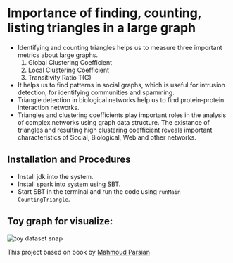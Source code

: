 # Importance of finding, counting, listing triangles in a large graph
- Identifying and counting triangles helps us to measure three important metrics about large graphs.
  1. Global Clustering Coefficient
  2. Local Clustering Coefficient
  3. Transitivity Ratio T(G)
- It helps us to find patterns in social graphs, which is useful for intrusion detection, for identifying communities and spamming.
- Triangle detection in biological networks help us to find protein-protein interaction networks.
- Triangles and clustering coefficients play important roles in the analysis of complex networks using graph data structure. The existance of triangles and resulting high clustering coefficient reveals important characteristics of Social, Biological, Web and other networks.

## Installation and Procedures
- Install jdk into the system.
- Install spark into system using SBT.
- Start SBT in the terminal and run the code using `runMain CountingTriangle`.

## Toy graph for visualize:
![toy dataset snap](https://github.com/subhamD13/Data-Science-related-Projects/blob/master/CountingTriangle/IMG_20181113_123605.jpg)


This project based on book by [Mahmoud Parsian](https://www.oreilly.com/library/view/data-algorithms/9781491906170/)

